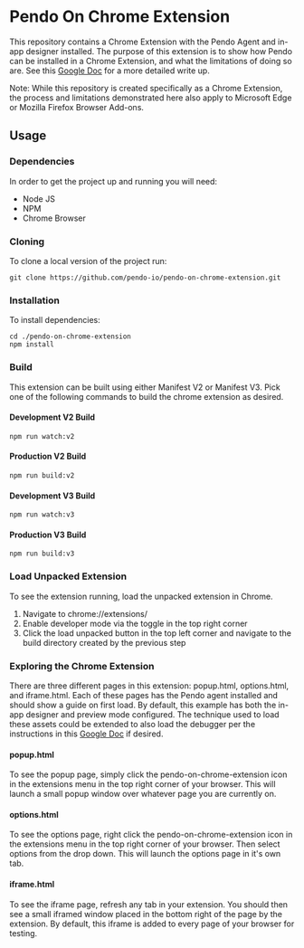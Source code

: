 # Pendo On Chrome Extension

This repository contains a Chrome Extension with the Pendo Agent and in-app designer installed. The purpose of this extension is to show how Pendo can be installed in a Chrome Extension, and what the limitations of doing so are. See this [Google Doc](https://docs.google.com/document/d/1ToF_K-Ranu4gGMcu-AsgEnwUtXxIUVIASqAYI3_Rad0/edit?usp=sharing) for a more detailed write up.

Note: While this repository is created specifically as a Chrome Extension, the process and limitations demonstrated here also apply to Microsoft Edge or Mozilla Firefox Browser Add-ons.

## Usage

### Dependencies

In order to get the project up and running you will need:

- Node JS
- NPM
- Chrome Browser

### Cloning

To clone a local version of the project run:

```
git clone https://github.com/pendo-io/pendo-on-chrome-extension.git
```

### Installation

To install dependencies:

```
cd ./pendo-on-chrome-extension
npm install
```

### Build

This extension can be built using either Manifest V2 or Manifest V3. Pick one of the following commands to build the chrome extension as desired.

#### Development V2 Build

```
npm run watch:v2
```

#### Production V2 Build

```
npm run build:v2
```

#### Development V3 Build

```
npm run watch:v3
```

#### Production V3 Build

```
npm run build:v3
```

### Load Unpacked Extension

To see the extension running, load the unpacked extension in Chrome.

1. Navigate to chrome://extensions/
2. Enable developer mode via the toggle in the top right corner
3. Click the load unpacked button in the top left corner and navigate to the build directory created by the previous step

### Exploring the Chrome Extension

There are three different pages in this extension: popup.html, options.html, and iframe.html. Each of these pages has the Pendo agent installed and should show a guide on first load. By default, this example has both the in-app designer and preview mode configured. The technique used to load these assets could be extended to also load the debugger per the instructions in this [Google Doc](https://docs.google.com/document/d/1ToF_K-Ranu4gGMcu-AsgEnwUtXxIUVIASqAYI3_Rad0/edit?usp=sharing) if desired.

#### popup.html

To see the popup page, simply click the pendo-on-chrome-extension icon in the extensions menu in the top right corner of your browser. This will launch a small popup window over whatever page you are currently on.

#### options.html

To see the options page, right click the pendo-on-chrome-extension icon in the extensions menu in the top right corner of your browser. Then select options from the drop down. This will launch the options page in it's own tab.

#### iframe.html

To see the iframe page, refresh any tab in your extension. You should then see a small iframed window placed in the bottom right of the page by the extension. By default, this iframe is added to every page of your browser for testing.

